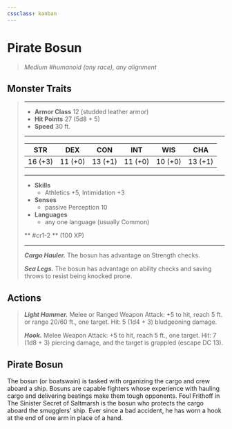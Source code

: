 ```yaml
---
cssclass: kanban
---
```


# Pirate Bosun
>*Medium #humanoid (any race), any alignment*
## Monster Traits
>___
>- **Armor Class** 12 (studded leather armor)
>- **Hit Points** 27 (5d8 + 5)
>- **Speed** 30 ft.
>___
>|STR|DEX|CON|INT|WIS|CHA|
>|:---:|:---:|:---:|:---:|:---:|:---:|
>|16 (+3)|11 (+0)|13 (+1)|11 (+0)|10 (+0)|13 (+1)|
>___
>- **Skills**
>	 - Athletics +5, Intimidation +3
>- **Senses**
>	 - passive Perception 10
>- **Languages**
>	 - any one language (usually Common)
>
> ** #cr1-2 ** (100 XP)
>___
>***Cargo Hauler.*** The bosun has advantage on Strength checks.  
>
>***Sea Legs.*** The bosun has advantage on ability checks and saving throws to resist being knocked prone.  
>
## Actions
>***Light Hammer.*** Melee  or Ranged Weapon Attack: +5 to hit, reach 5 ft. or range 20/60 ft., one target. Hit: 5 (1d4 + 3) bludgeoning damage.  
>
>***Hook.*** Melee Weapon Attack: +5 to hit, reach 5 ft., one target. Hit: 7 (1d8 + 3) piercing damage, and the target is grappled (escape DC 13).
## Pirate Bosun
The bosun (or boatswain) is tasked with organizing the cargo and crew aboard a ship. Bosuns are capable fighters whose experience with hauling cargo and delivering beatings make them tough opponents. Foul Frithoff in The Sinister Secret of Saltmarsh is the bosun who protects the cargo aboard the smugglers' ship. Ever since a bad accident, he has worn a hook at the end of one arm in place of a hand.